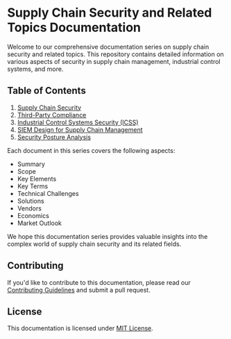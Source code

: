 # Supply Chain Security and Related Topics Documentation

Welcome to our comprehensive documentation series on supply chain security and related topics. This repository contains detailed information on various aspects of security in supply chain management, industrial control systems, and more.

## Table of Contents

1. [Supply Chain Security](supply-chain-security.md)
2. [Third-Party Compliance](third-party-compliance.md)
3. [Industrial Control Systems Security (ICSS)](industrial-control-systems-security.md)
4. [SIEM Design for Supply Chain Management](siem-design-supply-chain.md)
5. [Security Posture Analysis](security-posture-analysis.md)

Each document in this series covers the following aspects:
- Summary
- Scope
- Key Elements
- Key Terms
- Technical Challenges
- Solutions
- Vendors
- Economics
- Market Outlook

We hope this documentation series provides valuable insights into the complex world of supply chain security and its related fields.

## Contributing

If you'd like to contribute to this documentation, please read our [Contributing Guidelines](CONTRIBUTING.md) and submit a pull request.

## License

This documentation is licensed under [MIT License](LICENSE.md).
